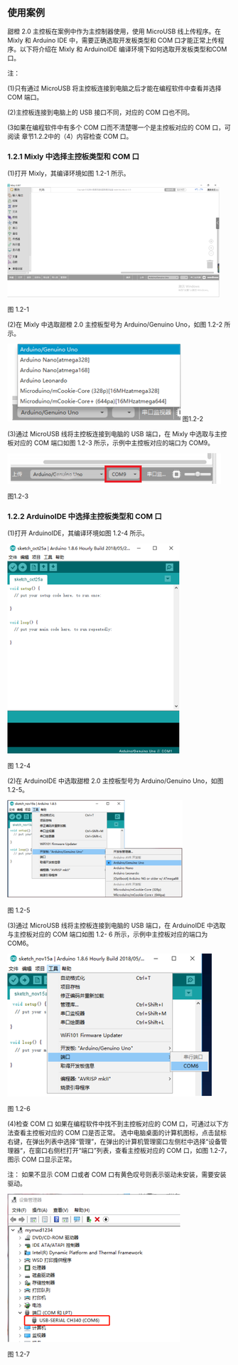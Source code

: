 ## 使用案例


<extoc></extoc>



甜橙 2.0 主控板在案例中作为主控制器使用，使用 MicroUSB 线上传程序。在 Mixly 和 Arduino IDE 中，需要正确选取开发板类型和 COM 口才能正常上传程序。以下将介绍在 Mixly 和 ArduinoIDE 编译环境下如何选取开发板类型和COM 口。

注：

\(1\)只有通过 MicroUSB 将主控板连接到电脑之后才能在编程软件中查看并选择 COM 端口。

\(2\)主控板连接到电脑上的 USB 接口不同，对应的 COM 口也不同。

\(3如果在编程软件中有多个 COM 口而不清楚哪一个是主控板对应的 COM 口，可阅读 章节1.2.2中的（4）内容检查 COM 口。

### 1.2.1 Mixly 中选择主控板类型和 COM 口

\(1\)打开 Mixly，其编译环境如图 1.2-1 所示。

![](/assets/硬件125759.png)

图 1.2-1

\(2\)在 Mixly 中选取甜橙 2.0 主控板型号为 Arduino\/Genuino Uno，如图 1.2-2 所示。

![](/assets/硬件125830.png)
图1.2-2


\(3\)通过 MicroUSB 线将主控板连接到电脑的 USB 端口，在 Mixly 中选取与主控板对应的 COM 端口如图 1.2-3 所示，示例中主控板对应的端口为 COM9。

![](/assets/硬件125929.png)

图1.2-3


### 1.2.2 ArduinoIDE 中选择主控板类型和 COM 口

\(1\)打开 ArduinoIDE，其编译环境如图 1.2-4 所示。

![](/assets/硬件126006.png)

图 1.2-4

\(2\)在 ArduinoIDE 中选取甜橙 2.0 主控板型号为 Arduino\/Genuino Uno，如图 1.2-5。

![](/assets/硬件126079.png)

 图 1.2-5
 
\(3\)通过 MicroUSB 线将主控板连接到电脑的 USB 端口，在 ArduinoIDE 中选取与主控板对应的 COM 端口如图 1.2- 6 所示，示例中主控板对应的端口为 COM6。

![](/assets/硬件126185.png)

图 1.2-6

\(4\)检查 COM 口 如果在编程软件中找不到主控板对应的 COM 口，可通过以下方法查看主控板对应的 COM 口是否正常。 选中电脑桌面的计算机图标，点击鼠标右键，在弹出列表中选择“管理”，在弹出的计算机管理窗口左侧栏中选择“设备管理器“，在窗口右侧栏打开“端口”列表，查看主控板对应的 COM 口，如图 1.2-7，图示 COM 口显示正常。

注： 如果不显示 COM 口或者 COM 口有黄色叹号则表示驱动未安装，需要安装驱动。

![](/assets/硬件126416.png)

图 1.2-7


